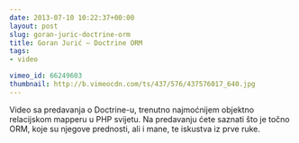 ```yaml
---
date: 2013-07-10 10:22:37+00:00
layout: post
slug: goran-juric-doctrine-orm
title: Goran Jurić – Doctrine ORM
tags:
- video

vimeo_id: 66249603
thumbnail: http://b.vimeocdn.com/ts/437/576/437576017_640.jpg
---
```


Video sa predavanja o Doctrine-u, trenutno najmoćnijem objektno relacijskom mapperu u PHP svijetu. Na predavanju ćete saznati što je točno ORM, koje su njegove prednosti, ali i mane, te iskustva iz prve ruke.
